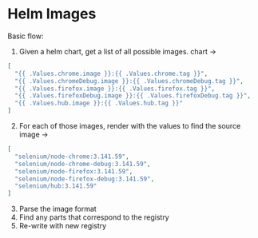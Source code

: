 # Helm Images

Basic flow:
1. Given a helm chart, get a list of all possible images.
   chart ->
```json
[
  "{{ .Values.chrome.image }}:{{ .Values.chrome.tag }}",
  "{{ .Values.chromeDebug.image }}:{{ .Values.chromeDebug.tag }}",
  "{{ .Values.firefox.image }}:{{ .Values.firefox.tag }}",
  "{{ .Values.firefoxDebug.image }}:{{ .Values.firefoxDebug.tag }}",
  "{{ .Values.hub.image }}:{{ .Values.hub.tag }}"
]
```
2. For each of those images, render with the values to find the source image
    ->
```json
[
  "selenium/node-chrome:3.141.59",
  "selenium/node-chrome-debug:3.141.59",
  "selenium/node-firefox:3.141.59",
  "selenium/node-firefox-debug:3.141.59",
  "selenium/hub:3.141.59"
]
```

3. Parse the image format
4. Find any parts that correspond to the registry
5. Re-write with new registry